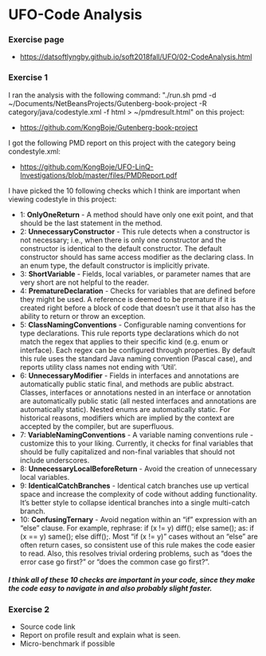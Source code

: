# UFO-Code Analysis
### Exercise page
- https://datsoftlyngby.github.io/soft2018fall/UFO/02-CodeAnalysis.html

### Exercise 1
I ran the analysis with the following command: "./run.sh pmd -d ~/Documents/NetBeansProjects/Gutenberg-book-project -R category/java/codestyle.xml -f html > ~/pmdresult.html" on this project:
- https://github.com/KongBoje/Gutenberg-book-project

I got the following PMD report on this project with the category being condestyle.xml:
- https://github.com/KongBoje/UFO-LinQ-Investigations/blob/master/files/PMDReport.pdf

I have picked the 10 following checks which I think are important when viewing codestyle in this project:
- 1: **OnlyOneReturn** - A method should have only one exit point, and that should be the last statement in the method.
- 2: **UnnecessaryConstructor** - This rule detects when a constructor is not necessary; i.e., when there is only one constructor and the constructor is identical to the default constructor. The default constructor should has same access modifier as the declaring class. In an enum type, the default constructor is implicitly private.
- 3: **ShortVariable** - Fields, local variables, or parameter names that are very short are not helpful to the reader.
- 4: **PrematureDeclaration** - Checks for variables that are defined before they might be used. A reference is deemed to be premature if it is created right before a block of code that doesn’t use it that also has the ability to return or throw an exception.
- 5: **ClassNamingConventions** - Configurable naming conventions for type declarations. This rule reports type declarations which do not match the regex that applies to their specific kind (e.g. enum or interface). Each regex can be configured through properties.
By default this rule uses the standard Java naming convention (Pascal case), and reports utility class names not ending with ‘Util’.
- 6: **UnnecessaryModifier** - Fields in interfaces and annotations are automatically public static final, and methods are public abstract. Classes, interfaces or annotations nested in an interface or annotation are automatically public static (all nested interfaces and annotations are automatically static). Nested enums are automatically static. For historical reasons, modifiers which are implied by the context are accepted by the compiler, but are superfluous.
- 7: **VariableNamingConventions** - A variable naming conventions rule - customize this to your liking. Currently, it checks for final variables that should be fully capitalized and non-final variables that should not include underscores.
- 8: **UnnecessaryLocalBeforeReturn** - Avoid the creation of unnecessary local variables.
- 9: **IdenticalCatchBranches** - Identical catch branches use up vertical space and increase the complexity of code without adding functionality. It’s better style to collapse identical branches into a single multi-catch branch.
- 10: **ConfusingTernary** - Avoid negation within an “if” expression with an “else” clause. For example, rephrase: if (x != y) diff(); else same(); as: if (x == y) same(); else diff();.
Most “if (x != y)” cases without an “else” are often return cases, so consistent use of this rule makes the code easier to read. Also, this resolves trivial ordering problems, such as “does the error case go first?” or “does the common case go first?”.

##### I think all of these 10 checks are important in your code, since they make the code easy to navigate in and also probably slight faster.

### Exercise 2
- Source code link
- Report on profile result and explain what is seen.
- Micro-benchmark if possible
